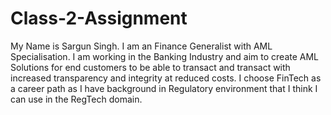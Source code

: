 # Class-2-Assignment
My Name is Sargun Singh. I am an Finance Generalist with AML Specialisation. I am working in the Banking Industry and aim to create AML Solutions for end customers to be able to transact and transact with increased transparency and integrity at reduced costs. I choose FinTech as a career path as I have background in Regulatory environment that I think I can use in the RegTech domain. 
